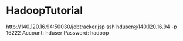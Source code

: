 # HadoopTutorial

http://140.120.16.94:50030/jobtracker.jsp
ssh hduser@140.120.16.94 -p 16222
Account: hduser
Password: hadoop
